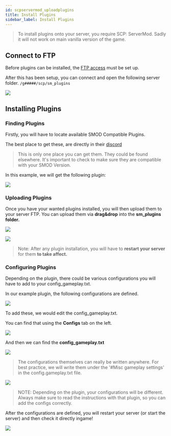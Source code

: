 ```yaml
---
id: scpservermod_uploadplugins
title: Install Plugins
sidebar_label: Install Plugins
---
```


> To install plugins onto your server, you require SCP: ServerMod. Sadly it will not work on main vanilla version of the game. 

## Connect to FTP

Before plugins can be installed, the [FTP access](gameserver_ftpaccess.md) must be set up.

After this has been setup, you can connect and open the following server folder.
`/g#####/scp/sm_plugins`

![](https://screensaver01.zap-hosting.com/index.php/s/ttm3MLyR8CpFZFt/preview)

## Installing Plugins

### Finding Plugins

Firstly, you will have to locate available SMOD Compatible Plugins.

The best place to get these, are directly in their [discord](https://discord.gg/T9aurNf)

> This is only one place you can get them. They could be found elsewhere. It's important to check to make sure they are compatible with your SMOD Version. 

In this example, we will get the following plugin:

![](https://screensaver01.zap-hosting.com/index.php/s/smGccFjzBbR5iRw/preview)

### Uploading Plugins

Once you have your wanted plugins installed, you will then upload them to your server FTP. You can upload them via **drag&drop** into the **sm_plugins folder.**

![](https://screensaver01.zap-hosting.com/index.php/s/kKCZ66323om7DRm/preview)

![](https://screensaver01.zap-hosting.com/index.php/s/6xPEzC2fTDjzNrj/preview)

> Note: After any plugin installation, you will have to **restart your server** for them **to take affect.**

### Configuring Plugins

Depending on the plugin, there could be various configurations you will have to add to your config_gameplay.txt.

In our example plugin, the following configurations are defined.

![](https://screensaver01.zap-hosting.com/index.php/s/DQbaycE3Fze8Hyb/preview)

To add these, we would edit the config_gameplay.txt.

You can find that using the **Configs** tab on the left.

![](https://screensaver01.zap-hosting.com/index.php/s/c4P7PMmoqQbgi8E/preview)

And then we can find the **config_gameplay.txt**

![](https://screensaver01.zap-hosting.com/index.php/s/2NcpJqjNQDjkRgj/preview)

> The configurations themselves can really be written anywhere. For best practice, we will write them under the '#Misc gameplay settings' in the config.gameplay.txt file.

![](https://screensaver01.zap-hosting.com/index.php/s/gr2AR2mywrH4z6q/preview)

> NOTE: Depending on the plugin, your configurations will be different. Always make sure to read the instructions with that plugin, so you can add the configs correctly.

After the configurations are defined, you will restart your server (or start the server) and then check it directly ingame!  

![](https://screensaver01.zap-hosting.com/index.php/s/L3C3xTZYfyPLS5Z/preview)
